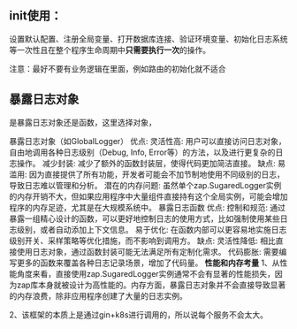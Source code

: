 ## init使用：
设置默认配置、注册全局变量、打开数据库连接、验证环境变量、初始化日志系统等一次性且在整个程序生命周期中**只需要执行一次**的操作。

注意：最好不要有业务逻辑在里面，例如路由的初始化就不适合





## 暴露日志对象

是暴露日志对象还是函数，这里选择对象，

暴露日志对象（如GlobalLogger）
优点:
灵活性高: 用户可以直接访问日志对象，自由地调用各种日志级别（Debug, Info, Error等）的方法，以及进行更复杂的日志操作。
减少封装: 减少了额外的函数封装层，使得代码更加简洁直接。
缺点:
易滥用: 因为直接提供了所有功能，开发者可能会不加节制地使用不同级别的日志，导致日志难以管理和分析。
潜在的内存问题: 虽然单个zap.SugaredLogger实例的内存开销不大，但如果应用程序中大量组件直接持有这个全局实例，可能会增加程序的内存足迹，尤其是在大规模系统中。
暴露日志函数
优点:
控制和规范: 通过暴露一组精心设计的函数，可以更好地控制日志的使用方式，比如强制使用某些日志级别，或者自动添加上下文信息。
易于优化: 在函数内部可以更容易地实施日志级别开关、采样策略等优化措施，而不影响到调用方。
缺点:
灵活性降低: 相比直接使用日志对象，通过函数封装可能无法满足所有定制化需求。
代码膨胀: 需要编写更多的函数来覆盖各种日志记录场景，增加了代码量。
**性能和内存考量**
1、从性能角度来看，直接使用zap.SugaredLogger实例通常不会有显著的性能损失，因为zap库本身就被设计为高性能的。内存方面，暴露日志对象并不会直接导致显著的内存浪费，除非应用程序创建了大量的日志实例。

2、该框架的本质上是通过gin+k8s进行调用的，所以说每个服务不会太大。





